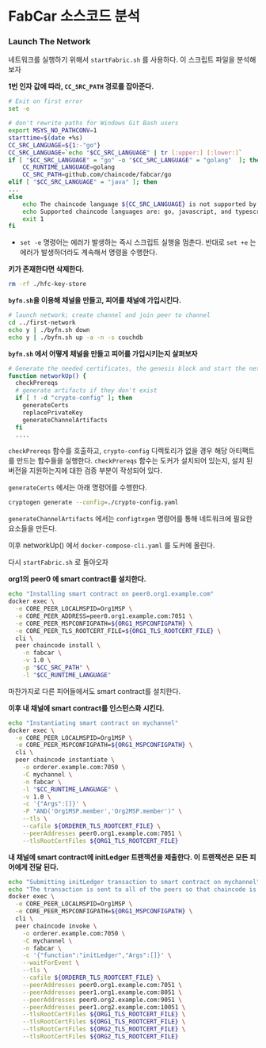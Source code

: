 # FabCar 소스코드 분석



### Launch The Network

네트워크를 실행하기 위해서 `startFabric.sh` 를 사용하다. 이 스크립트 파일을 분석해보자



**1번 인자 값에 따라, `CC_SRC_PATH` 경로를 잡아준다.**

```bash
# Exit on first error
set -e

# don't rewrite paths for Windows Git Bash users
export MSYS_NO_PATHCONV=1
starttime=$(date +%s)
CC_SRC_LANGUAGE=${1:-"go"}
CC_SRC_LANGUAGE=`echo "$CC_SRC_LANGUAGE" | tr [:upper:] [:lower:]`
if [ "$CC_SRC_LANGUAGE" = "go" -o "$CC_SRC_LANGUAGE" = "golang"  ]; then
	CC_RUNTIME_LANGUAGE=golang
	CC_SRC_PATH=github.com/chaincode/fabcar/go
elif [ "$CC_SRC_LANGUAGE" = "java" ]; then
...
else
	echo The chaincode language ${CC_SRC_LANGUAGE} is not supported by this script
	echo Supported chaincode languages are: go, javascript, and typescript
	exit 1
fi
```

- `set -e`  명령어는 에러가 발생하는 즉시 스크립트 실행을 멈춘다. 반대로 `set +e` 는 에러가 발생하더라도 계속해서 명령을 수행한다.



**키가 존재한다면 삭제한다.**

```bash
rm -rf ./hfc-key-store
```



**`byfn.sh`을 이용해 채널을 만들고, 피어를 채널에 가입시킨다.**

```bash
# launch network; create channel and join peer to channel
cd ../first-network
echo y | ./byfn.sh down
echo y | ./byfn.sh up -a -n -s couchdb
```



**`byfn.sh` 에서 어떻게 채널을 만들고 피어를 가입시키는지 살펴보자**

```bash
# Generate the needed certificates, the genesis block and start the network.
function networkUp() {
  checkPrereqs
  # generate artifacts if they don't exist
  if [ ! -d "crypto-config" ]; then
    generateCerts
    replacePrivateKey
    generateChannelArtifacts
  fi
  ....
```

`checkPrereqs`  함수를 호출하고, `crypto-config`  디렉토리가 없을 경우 해당 아티팩트를 만드는 함수들을 실행한다. `checkPrereqs`  함수는 도커가 설치되어 있는지, 설치 된 버전을 지원하는지에 대한 검증 부분이 작성되어 있다. 

`generateCerts` 에서는 아래 명령어를 수행한다.

```bash
cryptogen generate --config=./crypto-config.yaml
```

`generateChannelArtifacts` 에서는 `configtxgen` 명령어를 통해 네트워크에 필요한 요소들을 만든다. 

이후  networkUp() 에서 `docker-compose-cli.yaml` 를 도커에 올린다.



다시 `startFabric.sh` 로 돌아오자

**org1의 peer0 에 smart contract를 설치한다.**

```bash
echo "Installing smart contract on peer0.org1.example.com"
docker exec \
  -e CORE_PEER_LOCALMSPID=Org1MSP \
  -e CORE_PEER_ADDRESS=peer0.org1.example.com:7051 \
  -e CORE_PEER_MSPCONFIGPATH=${ORG1_MSPCONFIGPATH} \
  -e CORE_PEER_TLS_ROOTCERT_FILE=${ORG1_TLS_ROOTCERT_FILE} \
  cli \
  peer chaincode install \
    -n fabcar \
    -v 1.0 \
    -p "$CC_SRC_PATH" \
    -l "$CC_RUNTIME_LANGUAGE"
```

마찬가지로 다른 피어들에서도 smart contract를 설치한다.

**이후 내 채널에 smart contract를 인스턴스화 시킨다.**

```bash
echo "Instantiating smart contract on mychannel"
docker exec \
  -e CORE_PEER_LOCALMSPID=Org1MSP \
  -e CORE_PEER_MSPCONFIGPATH=${ORG1_MSPCONFIGPATH} \
  cli \
  peer chaincode instantiate \
    -o orderer.example.com:7050 \
    -C mychannel \
    -n fabcar \
    -l "$CC_RUNTIME_LANGUAGE" \
    -v 1.0 \
    -c '{"Args":[]}' \
    -P "AND('Org1MSP.member','Org2MSP.member')" \
    --tls \
    --cafile ${ORDERER_TLS_ROOTCERT_FILE} \
    --peerAddresses peer0.org1.example.com:7051 \
    --tlsRootCertFiles ${ORG1_TLS_ROOTCERT_FILE}
```



**내 채널에 smart contract에 initLedger 트랜잭션을 제출한다. 이 트랜잭션은 모든 피어에게 전달 된다.**

```bash
echo "Submitting initLedger transaction to smart contract on mychannel"
echo "The transaction is sent to all of the peers so that chaincode is built before receiving the following requests"
docker exec \
  -e CORE_PEER_LOCALMSPID=Org1MSP \
  -e CORE_PEER_MSPCONFIGPATH=${ORG1_MSPCONFIGPATH} \
  cli \
  peer chaincode invoke \
    -o orderer.example.com:7050 \
    -C mychannel \
    -n fabcar \
    -c '{"function":"initLedger","Args":[]}' \
    --waitForEvent \
    --tls \
    --cafile ${ORDERER_TLS_ROOTCERT_FILE} \
    --peerAddresses peer0.org1.example.com:7051 \
    --peerAddresses peer1.org1.example.com:8051 \
    --peerAddresses peer0.org2.example.com:9051 \
    --peerAddresses peer1.org2.example.com:10051 \
    --tlsRootCertFiles ${ORG1_TLS_ROOTCERT_FILE} \
    --tlsRootCertFiles ${ORG1_TLS_ROOTCERT_FILE} \
    --tlsRootCertFiles ${ORG2_TLS_ROOTCERT_FILE} \
    --tlsRootCertFiles ${ORG2_TLS_ROOTCERT_FILE}
```

